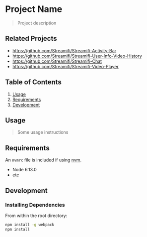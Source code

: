# Project Name

> Project description

## Related Projects

  - https://github.com/Streamifi/Streamifi-Activity-Bar
  - https://github.com/Streamifi/Streamifi-User-Info-Video-History
  - https://github.com/Streamifi/Streamifi-Chat
  - https://github.com/Streamifi/Streamifi-Video-Player

## Table of Contents

1. [Usage](#Usage)
1. [Requirements](#requirements)
1. [Development](#development)

## Usage

> Some usage instructions

## Requirements

An `nvmrc` file is included if using [nvm](https://github.com/creationix/nvm).

- Node 6.13.0
- etc

## Development

### Installing Dependencies

From within the root directory:

```sh
npm install -g webpack
npm install
```

